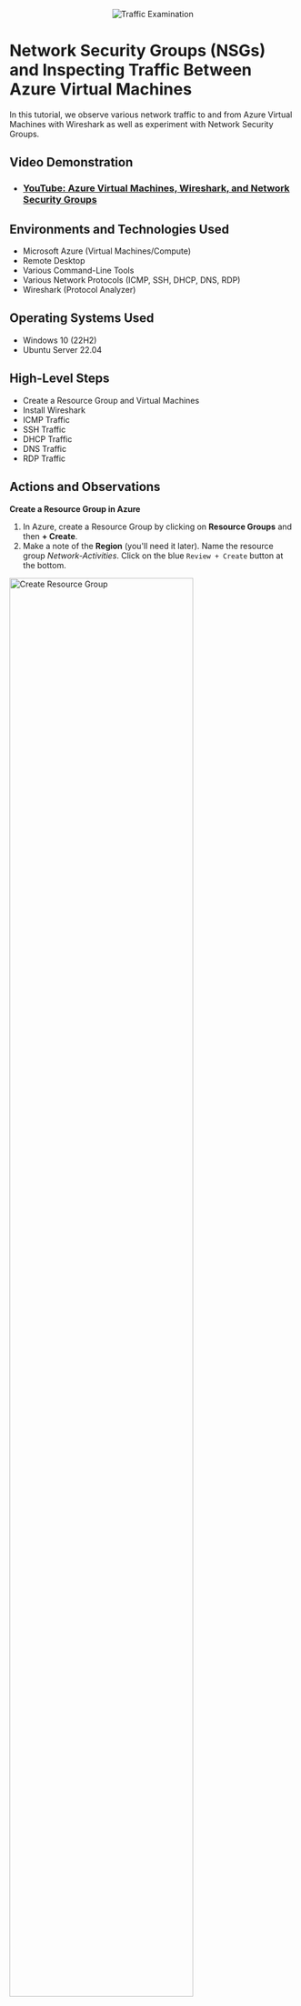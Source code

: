 <p align="center">
<img src="https://i.imgur.com/Ua7udoS.png" alt="Traffic Examination"/>
</p>

<h1>Network Security Groups (NSGs) and Inspecting Traffic Between Azure Virtual Machines</h1>
In this tutorial, we observe various network traffic to and from Azure Virtual Machines with Wireshark as well as experiment with Network Security Groups. <br />


<h2>Video Demonstration</h2>

- ### [YouTube: Azure Virtual Machines, Wireshark, and Network Security Groups](https://www.youtube.com)

<h2>Environments and Technologies Used</h2>

- Microsoft Azure (Virtual Machines/Compute)
- Remote Desktop
- Various Command-Line Tools
- Various Network Protocols (ICMP, SSH, DHCP, DNS, RDP)
- Wireshark (Protocol Analyzer)

<h2>Operating Systems Used </h2>

- Windows 10 (22H2)
- Ubuntu Server 22.04

<h2>High-Level Steps</h2>

- Create a Resource Group and Virtual Machines
- Install Wireshark
- ICMP Traffic
- SSH Traffic
- DHCP Traffic
- DNS Traffic
- RDP Traffic

<h2>Actions and Observations</h2>

<b>Create a Resource Group in Azure</b>

1. In Azure, create a Resource Group by clicking on <b>Resource Groups</b> and then <b>+ Create</b>.
2. Make a note of the <b>Region</b> (you'll need it later). Name the resource group <em>Network-Activities</em>. Click on the blue `Review + Create` button at the bottom.

<p>
<img src="https://github.com/user-attachments/assets/4ed7b0e5-a2c6-43d0-aa48-ffcbcbe42bf0" height="80%" width="80%" alt="Create Resource Group"/>
</p></br>


<b>Create a Windows 10 and a Linux virtual machine (vm)</b>

1. In Azure, navigate to "virtual machines". Click on the <b>+ Create</b> tab and select <b>Azure virtual machine</b>.
2. Name the resource group is <em>Network-Activities</em>. Name the VM <b>Windows-vm</b> and make sure the selected Region is the same as the Resource Group's.
3. For <b>Image</b> select <b>Windows 10 Pro, version 22H2</b>. For size, select a size that has at least 2 vcpus.
4. Create a username and password. Click `Next` until you get to the <b>Networking</b> section.
5. In the <b>Networking</b> section, allow it to create a new Virtual Network (Vnet) and Subnet
6. Click on the blue `Review + Create` button and then `Create`.
7. Once you've created your Windows VM, now we'll create a Linux VM. To start, repeat step 1.
8. Select the same resource group as the Window's VM and name the new VM <b>Linux-VM</b>.
9. For image, select <b>Ubuntu Server 22.04</b> and select a size that has at least 2 vcpus.
10. Use the same username and password as the Windows VM and in the <b>Networking</b> section, select the same network as the Windows VM.
11. Click on the blue `Review + Create` button and then `Create`.

<p>
<img src="https://github.com/user-attachments/assets/ba98d46e-ed87-419e-8505-d526ae5377ee" height="80%" width="80%" alt="Create VM's"/>
</p></br>


<b>Use Remote Desktop to connect to your Windows 10 Virtual Machine</b>

1. Type <em>mstsc</em> in your Windows search bar and select <b>Remote Desktop Connection</b>
2. Copy and paste the Windows VM Public IP address and click `Connect`
3. Type in your username and password and click `OK`

<p>
<img src="https://github.com/user-attachments/assets/e79dc1b8-6286-41dd-bfec-377ed61968af" height="80%" width="80%" alt="Create VM's"/>
</p></br>


<b>Install Wireshark</b>

Wireshark is a network protocol analyzer used to capture, inspect, and analyze data packets traveling over a network in real time. It lets users see detailed information about each packet, such as source and destination IP addresses, protocol types (e.g., TCP, UDP, HTTP), and the actual data payload.

1. Open a browser and type www.wireshark.org in the address bar. Press Enter.
2. Click on the <b>Download</b> button and select <b>Windows x64 Installer</b>
3. Once downloaded, open the file. You can close the browser.
4. Click `Next` throughout the installation process. When you get to the section where it says <b>Install Npcap 1.79</b> make sure that the checkbox is checked.
5. Click `Install`. It will download a few files and then you'll have to agree to some terms and click `Install` again.

<p>
<img src="https://github.com/user-attachments/assets/631147d9-c26a-44a7-8b8c-d536ef317e3f" height="80%" width="80%" alt="Create VM's"/>
</p></br>

<p>
<img src="https://github.com/user-attachments/assets/79daeb55-34c7-4114-bd4d-9de17b1df388" height="80%" width="80%" alt="Create VM's"/>
</p></br>


<b>Open Wireshark and Start Packet Capture</b>

A packet capture in Wireshark helps you look closely at all the little pieces of data traveling on a network. This helps if you're investigating security threats or searching for the root cause of network or performance issues.

1. Type <em>Wireshark</em> in the virtual machine's search box and select <b>Run as administrator</b>
2. Click on <b>Ethernet</b> and then click on the blue shark fin icon under the <b>File</b> menu. This will begin packet capture.

<p>
<img src="https://github.com/user-attachments/assets/9bc7a788-0a25-4b7a-9ed3-1b50bdaef1e9" height="80%" width="80%" alt="Create VM's"/>
</p></br>


<b>Within Wireshark, filter for ICMP traffic only</b>

 Internet Control Message Protocol (ICMP) is a network layer protocol used by network devices to communicate. It is used to report network conditions, errors, and perform diagnostics.

1. In the Wireshark search bar, type <em>icmp</em> and press <b>Enter</b>. Since there are no other network devices connected there should be no ICMP traffic.

<p>
<img src="https://github.com/user-attachments/assets/fa349981-860d-420c-956e-0ba508daf220" height="80%" width="80%" alt="Create VM's"/>
</p></br>


<b>Retrieve the private IP address of the Ubuntu VM (Linux-VM) and attempt to ping it from within the Windows 10 VM</b>

1. Go to the Azure portal on your actual computer, click on the Linux virtual machine's name and copy the Private IP address. In this case it's <em>10.0.0.5</em>
2. Open PowerShell on your Windows VM and type, for this example, <em>ping 10.0.0.5</em>. Note that the Linux VM has to be running, but you don't have to have remoted into it.
3. Observe the ping data in Powershell as well as the isolated ICMP traffic in Wireshark

<p>
<img src="https://github.com/user-attachments/assets/990abae6-b856-4a18-ad83-93814eca7c1d" height="80%" width="80%" alt="Create VM's"/>
</p></br>

<p>
<img src="https://github.com/user-attachments/assets/679a78eb-1ade-4788-a148-710d7d73361b" height="80%" width="80%" alt="Create VM's"/>
</p>

Note that due to all the traffic, you need to isolate the ICMP traffic in order to see it 

While still isolating ICMP traffic, ping <b>Google</b> by typing <em>www.google.com</em> in Powershell. You'll see the traffic in Wireshark. This is because ICMP operates at the <b>Network Layer</b> of the <b>OSI (Open Systems Interconnection) model</b>, alongside <b>IP (Internet Protocol)</b>. 


<p>
<img src="https://github.com/user-attachments/assets/96d9641e-d17d-4113-a4c2-c2f382007226" height="80%" width="80%" alt="Create VM's"/>
</p>

<p>
<img src="https://github.com/user-attachments/assets/c2c70506-1dd4-4864-bccc-62f311befad5" height="80%" width="80%" alt="Create VM's"/>
</p></br>

<b>Configuring a Firewall [Network Security Group]</b>

Now, we will configure a firewall for the Linux VM by going into its Network Security Group and adding an inbound security rule. This will stop ICMP traffic from the Windows VM.
First we will initiate a perpetual/non-stop ping from your Windows 10 VM to your Ubuntu VM.

1. In the Windows VM, open <b>Powershell</b>, type <em>ping 10.0.0.5 -t</em> and press <b>Enter</b>. In this case <em>10.0.0.5</em> is the Linux VM's Private IP address and the `-t` flag makes the ping run continuously until you manually stop it (Ctrl+C).
2. In Wireshark, after isolating for ICMP traffic, you will see that there will be continuous traffic between the Windows VM (10.0.0.4) and the Linux VM (10.0.0.5)


<p>
<img src="https://github.com/user-attachments/assets/0fd5dc75-9eaa-4dd4-b85a-ddba7f84e602" height="80%" width="80%" alt="Create VM's"/>
</p>

<p>
<img src="https://github.com/user-attachments/assets/9009e5af-5d32-480e-a8cc-a6e2f261f4f7" height="80%" width="80%" alt="Create VM's"/>
</p></br>

<b>Now, we will configure an inbound security rule in the Linux VM that will block requests from the Windows VM</b>

1. Go to the Azure portal and click on  <b>Virtual machines</b>. Click on the Linux VM name. On the left side-panel expand <b>Networking</b> and click on <b>Network settings</b>.
2. In the <b>Network settings</b> window, go to the <b>Network security gr...</b> line and click on the name link (it will end with <em>-nsg</em>). This will open a window with the Network security group name.
3. Once there, go to <b>Settings</b> on the left side-panel, click on <b>Inbound security rules</b>, and click on the <b>+ Add</b> symbol at the top.
4. Another window will open on the right side. In the <b>Destination port ranges</b> box type an asterisk. This stands for “any”.
5. In the <b>Protocol</b> section select <b>ICMPv4</b>
6. In the <b>Action</b> section select <b>Deny</b>
7. In the <b>Priority</b> box, type <em>290</em>. This will put the rule as the highest priority, therefore, the first to evaluate when the ping happens.
8. Click `Add` at the bottom

<p>
<img src="https://github.com/user-attachments/assets/cf41c88f-5a31-4301-b373-5bb4b8d41edb" height="80%" width="80%" alt="Create VM's"/>
</p></br>

<b>Back in the Windows VM, observe the PowerShell ping activity and the ICMP traffic in WireShark</b>

Once the rule takes effect, all Powershell ping activity will say <b>Request timed out</b> and all ICMP traffic in Wireshark will appear as request, without a reply.

<p>
<img src="https://github.com/user-attachments/assets/49bc50c3-fd51-4a24-ac7b-63cc10602099" height="80%" width="80%" alt="Create VM's"/>
</p>

<p>
<img src="https://github.com/user-attachments/assets/6bc60cc4-c043-417a-a05d-5d9199a13b0f" height="80%" width="80%" alt="Create VM's"/>
</p></br>


<b>Re-enable ICMP traffic for the Linux VM</b>

For this, you can just delete the rule you created that disabled incoming ICMP traffic.
1. Go to the Inbound security rules section of your Linux VM (<b>Home</b> > <b>Virtual machines</b> > <b>Linux-VM</b> > <b>Networking</b> > <b>Network settings</b> > <b>Network security group</b> <em>link</em>)
2. Locate the security rule that was created and click on the trash can symbol at the end in order to delete the rule. Click `Yes` to confirm.

<p>
<img src="https://github.com/user-attachments/assets/0d635b0a-e6c1-4bc2-9c42-614f49c07ec3" height="80%" width="80%" alt="Create VM's"/>
</p></br>


<b>Back in the Windows VM, observe the Powershell ping activity and the ICMP traffic in Wireshark</b>

The Powershell ping activity will resume and the ICMP traffic in Wireshark will initiate the request and reply sequence.

<p>
<img src="https://github.com/user-attachments/assets/5bda7f17-5648-4d0c-8c13-c6bfcf5f835a" height="80%" width="80%" alt="Create VM's"/>
</p>

<p>
<img src="https://github.com/user-attachments/assets/f6fdf95d-a1dc-48fc-a8fb-7f38e6d28458" height="80%" width="80%" alt="Create VM's"/>
</p></br>


<b>Stop the ping activity</b>

To do this, press <b>Ctrl+C</b>. Control+C is a general-purpose way to interrupt or terminate a running process in most command-line environments.

<p>
<img src="https://github.com/user-attachments/assets/ec6a7870-5db4-4ca4-8033-3529aea9b15b" height="80%" width="80%" alt="Create VM's"/>
</p>

<p>
<img src="https://github.com/user-attachments/assets/207a8f38-0437-483a-a98c-ed2b4a0b2868" height="80%" width="80%" alt="Create VM's"/>
</p>

Click on the red square (stop) button in Wireshark. Click on the blue shark fin under <b>File</b> and select `Continue without Saving`. This will clear the packet capture, and with the icmp filter, will clear all traffic.

<p>
<img src="https://github.com/user-attachments/assets/8376ab51-8db9-4e7a-9326-57d8804e32c4" height="80%" width="80%" alt="Create VM's"/>
</p></br>

<b>Filter for SSH (Secure Shell or Secure Socket Shell) traffic only</b>

SSH is a cryptographic network protocol used for secure communication over an unsecured network
1. Back in Wireshark, filter for SSH traffic only. You shouldn't see any traffic.

<p>
<img src="https://github.com/user-attachments/assets/a4798a4f-ceef-4516-992c-13ad7d6762d3" height="80%" width="80%" alt="Create VM's"/>
</p></br>

<b>Secure Remote Access into the Linux VM</b>

Now we will remote into the Linux VM via PowerShell in the Windows VM

1. Open PowerShell as an Administrator and type: ssh your username@private IP address for linux vm. In this case it's <em>ssh azurevmuser25@10.0.0.5</em>. Press <b>Enter</b>. You will see traffic in Wireshark.
2. When asked <b>Are you sure you want to continue connecting (yes/no/[fingerprint])?</b> type <em>yes</em> and press <b>Enter</b>. You will see additional traffic in Wireshark.
3. Enter the Linux VM password. Note, however, that due to security reasons you won't be able to see the password as you're entering it. Your prompt will change and now you're inside the Linux VM.


<p>
<img src="https://github.com/user-attachments/assets/3521957b-d6d2-4e05-bb77-081b77928852" height="80%" width="80%" alt="Create VM's"/>
</p>

<p>
<img src="https://github.com/user-attachments/assets/9d7fd885-c049-43ac-a41d-2bf2a7701f03" height="80%" width="80%" alt="Create VM's"/>
</p></br>

<b>Type commands (id, hostname, uname -a, etc) into the Linux SSH connection and observe SSH traffic spam in WireShark</b>

Now we'll enter a few commands to get more information about the Linux VM

1. Type <em>id</em> and press <b>Enter</b>. This will display your username plus other information. The <b>id</b> command displays user identity information, including the user ID (UID), group ID (GID), and all groups the user belongs to, including secondary groups

<p>
<img src="https://github.com/user-attachments/assets/39bf4b7d-16f4-44fb-bc96-dbed19b153bc" height="80%" width="80%" alt="Create VM's"/>
</p>


2. Type <em>hostname</em> and press <b>Enter</b>. The <b>hostname</b> command in Linux displays or sets the system’s hostname, which is the name assigned to the computer on a network.

<p>
<img src="https://github.com/user-attachments/assets/f1e9a257-6fae-4d84-a0b3-2d0b3aec4f24" height="80%" width="80%" alt="Create VM's"/>
</p>


3. Type <em>uname -a</em> and press <b>Enter</b>. The <b>uname -a</b> command in Linux displays detailed system information about the kernel and operating system. Specifically, it shows Kernel name, Hostname (network name of the machine), Kernel version, Build number, distro info, and compile date, Machine hardware name (architecture), Processor type, Hardware platform, and Operating system.

<p>
<img src="https://github.com/user-attachments/assets/aa733daf-f874-4696-804d-b046fb06ca34" height="80%" width="80%" alt="Create VM's"/>
</p>


4. Type <em>pwd</em> and press <b>Enter</b>. The <b>pwd</b> command in Linux stands for <b>print working directory</b> and displays the current working directory — that is, the full path of the directory you're in.

<p>
<img src="https://github.com/user-attachments/assets/d7f29ac4-6fd7-4468-a5d5-7fce4e796c88" height="80%" width="80%" alt="Create VM's"/>
</p>


5. Let's create a text file in the Linux VM. Type <em>touch file.txt</em> and press <b>Enter</b>. The <b>touch</b> command is used to create an empty file or update the timestamp of an existing file. 

<p>
<img src="https://github.com/user-attachments/assets/1395ca31-d784-418a-9f8e-495111be5649" height="80%" width="80%" alt="Create VM's"/>
</p>


6. Let's display the names of files and folders in the current directory by typing <em>ls</em>. In this case it will display the <em>file.txt</em> file.

<p>
<img src="https://github.com/user-attachments/assets/946a7601-2e26-4eb0-b603-9c67a5b54231" height="80%" width="80%" alt="Create VM's"/>
</p>


7. Back in Wireshark you will see all the SSH traffic generated by just a few commands.

<p>
<img src="https://github.com/user-attachments/assets/246b6ef1-7963-4866-8193-c381eb6ec0cf" height="80%" width="80%" alt="Create VM's"/>
</p>


8. Exit the SSH connection by typing <em>exit</em> and pressing <b>Enter</b>. This will close the connection to the Linux VM and your prompt will change back to the Windows VM.

<p>
<img src="https://github.com/user-attachments/assets/928de481-c660-4ef4-b29e-8258ec5e5574" height="80%" width="80%" alt="Create VM's"/>
</p></br>


<b>Filter for DHCP  traffic only</b>

DHCP (Dynamic Host Configuration Protocol) is used to dynamically assign Internet Protocol (IP) addresses to each host on a network.

1. Back in Wireshark, filter for DHCP traffic only. You shouldn't see any traffic.

<p>
<img src="https://github.com/user-attachments/assets/9e7025fa-2c33-45a0-b5a5-fced120ec8f7" height="80%" width="80%" alt="Create VM's"/>
</p>


<b>From your Windows VM, attempt to issue your VM a new IP address from the command line</b>

1. Open PowerShell as an Administrator. We will need to create a BAT (short for Batch) file and save it in c:\programdata.
2. Open <b>Notepad</b>. Type <em>ipconfig /release</em> and press <b>Enter</b>. On the next line type <em>ipconfig /renew</em>. Click on <b>File</b> > <b>Save As</b>. In the <b>Save as type:</b> area select <b>All Files</b>.  Name the file <em>dhcp.bat</em>. This BAT file is a script that will be executed by the Windows Command Prompt (cmd.exe). Finally, enter “c:\programdata” in the address bar in order to save it in the <b>Program Data</b> folder. Click `Save`. You can close the Notepad file.

<p>
<img src="https://github.com/user-attachments/assets/84b563d5-0431-475d-8cf9-c2fbb769fef4" height="80%" width="80%" alt="Create VM's"/>
</p>

3. Back in PowerShell, we'll change directory by typing <em>cd c:\programdata</em>. This will change the prompt to <b>C:\programdata</b>.

<p>
<img src="https://github.com/user-attachments/assets/5a8a3661-420c-4b7f-a351-8929307dc22b" height="80%" width="80%" alt="Create VM's"/>
</p>




a4 - In Powershell, type cd (which means change directory) c:\programdata, It will look like this 
cd c:\programdata. This will change the prompt to C:\programdata.
a5 - Type ls (stands for list) and hit Enter. This will give you a list of the files in the Program Data folder. Here you will see your newly create dhcp.bat file.
a6 - Run the bat file by typing .\dhcp.bat and hitting Enter.
a7 - This will release (disconnect) the ip address, therefore disconnecting your remote desktop connection, but immediately issue a new ip address (probably the same ip address) thereby reestablishing the connection to the remote desktop.















